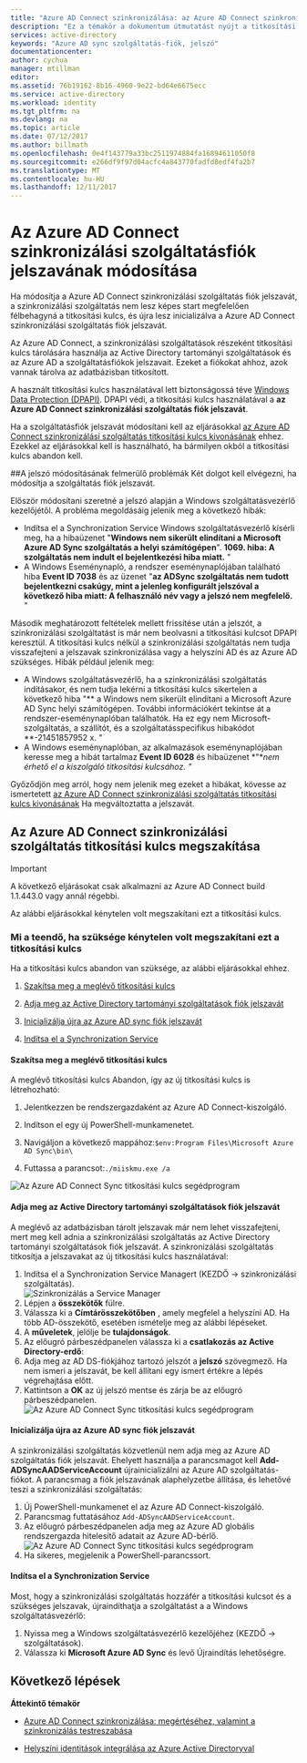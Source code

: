 ```yaml
---
title: "Azure AD Connect szinkronizálása: az Azure AD Connect szinkronizálási szolgáltatás fiók módosítása |} Microsoft Docs"
description: "Ez a témakör a dokumentum útmutatást nyújt a titkosítási kulcsot és abandon azt a jelszó módosítása után."
services: active-directory
keywords: "Azure AD sync szolgáltatás-fiók, jelszó"
documentationcenter: 
author: cychua
manager: mtillman
editor: 
ms.assetid: 76b19162-8b16-4960-9e22-bd64e6675ecc
ms.service: active-directory
ms.workload: identity
ms.tgt_pltfrm: na
ms.devlang: na
ms.topic: article
ms.date: 07/12/2017
ms.author: billmath
ms.openlocfilehash: 0e4f143779a33bc2511974884fa16894611050f8
ms.sourcegitcommit: e266df9f97d04acfc4a843770fadfd8edf4fa2b7
ms.translationtype: MT
ms.contentlocale: hu-HU
ms.lasthandoff: 12/11/2017
---
```

# <a name="changing-the-azure-ad-connect-sync-service-account-password"></a>Az Azure AD Connect szinkronizálási szolgáltatásfiók jelszavának módosítása
Ha módosítja a Azure AD Connect szinkronizálási szolgáltatás fiók jelszavát, a szinkronizálási szolgáltatás nem lesz képes start megfelelően félbehagyná a titkosítási kulcs, és újra lesz inicializálva a Azure AD Connect szinkronizálási szolgáltatás fiók jelszavát. 

Az Azure AD Connect, a szinkronizálási szolgáltatások részeként titkosítási kulcs tárolására használja az Active Directory tartományi szolgáltatások és az Azure AD a szolgáltatásfiókok jelszavait.  Ezeket a fiókokat ahhoz, azok vannak tárolva az adatbázisban titkosított. 

A használt titkosítási kulcs használatával lett biztonságossá téve [Windows Data Protection (DPAPI)](https://msdn.microsoft.com/library/ms995355.aspx). DPAPI védi, a titkosítási kulcs használatával a **az Azure AD Connect szinkronizálási szolgáltatás fiók jelszavát**. 

Ha a szolgáltatásfiók jelszavát módosítani kell az eljárásokkal [az Azure AD Connect szinkronizálási szolgáltatás titkosítási kulcs kivonásának](#abandoning-the-azure-ad-connect-sync-encryption-key) ehhez.  Ezekkel az eljárásokkal kell is használható, ha bármilyen okból a titkosítási kulcs abandon kell.

##<a name="issues-that-arise-from-changing-the-password"></a>A jelszó módosításának felmerülő problémák
Két dolgot kell elvégezni, ha módosítja a szolgáltatás fiók jelszavát.

Először módosítani szeretné a jelszó alapján a Windows szolgáltatásvezérlő kezelőjétől.  A probléma megoldásáig jelenik meg a következő hibák:


- Indítsa el a Synchronization Service Windows szolgáltatásvezérlő kísérli meg, ha a hibaüzenet "**Windows nem sikerült elindítani a Microsoft Azure AD Sync szolgáltatás a helyi számítógépen**". **1069. hiba: A szolgáltatás nem indult el bejelentkezési hiba miatt.** "
- A Windows Eseménynapló, a rendszer eseménynaplójában található hiba **Event ID 7038** és az üzenet "**az ADSync szolgáltatás nem tudott bejelentkezni csakúgy, mint a jelenleg konfigurált jelszóval a következő hiba miatt: A felhasználó név vagy a jelszó nem megfelelő.** "

Második meghatározott feltételek mellett frissítése után a jelszót, a szinkronizálási szolgáltatást is már nem beolvasni a titkosítási kulcsot DPAPI keresztül. A titkosítási kulcs nélkül a szinkronizálási szolgáltatás nem tudja visszafejteni a jelszavak szinkronizálása vagy a helyszíni AD és az Azure AD szükséges.
Hibák például jelenik meg:

- A Windows szolgáltatásvezérlő, ha a szinkronizálási szolgáltatás indításakor, és nem tudja lekérni a titkosítási kulcs sikertelen a következő hiba "** a Windows nem sikerült elindítani a Microsoft Azure AD Sync helyi számítógépen. További információkért tekintse át a rendszer-eseménynaplóban találhatók. Ha ez egy nem Microsoft-szolgáltatás, a szállítót, és a szolgáltatásspecifikus hibakódot **-21451857952 x. "
- A Windows eseménynaplóban, az alkalmazások eseménynaplójában keresse meg a hibát tartalmaz **Event ID 6028** és hibaüzenet *"**nem érhető el a kiszolgáló titkosítási kulcsához.* *"*

Győződjön meg arról, hogy nem jelenik meg ezeket a hibákat, kövesse az ismertetett [az Azure AD Connect szinkronizálási szolgáltatás titkosítási kulcs kivonásának](#abandoning-the-azure-ad-connect-sync-encryption-key) Ha megváltoztatta a jelszavát.
 
## <a name="abandoning-the-azure-ad-connect-sync-encryption-key"></a>Az Azure AD Connect szinkronizálási szolgáltatás titkosítási kulcs megszakítása
>[!IMPORTANT]
>A következő eljárásokat csak alkalmazni az Azure AD Connect build 1.1.443.0 vagy annál régebbi.

Az alábbi eljárásokkal kénytelen volt megszakítani ezt a titkosítási kulcs.

### <a name="what-to-do-if-you-need-to-abandon-the-encryption-key"></a>Mi a teendő, ha szüksége kénytelen volt megszakítani ezt a titkosítási kulcs

Ha a titkosítási kulcs abandon van szüksége, az alábbi eljárásokkal ehhez.

1. [Szakítsa meg a meglévő titkosítási kulcs](#abandon-the-existing-encryption-key)

2. [Adja meg az Active Directory tartományi szolgáltatások fiók jelszavát](#provide-the-password-of-the-ad-ds-account)

3. [Inicializálja újra az Azure AD sync fiók jelszavát](#reinitialize-the-password-of-the-azure-ad-sync-account)

4. [Indítsa el a Synchronization Service](#start-the-synchronization-service)

#### <a name="abandon-the-existing-encryption-key"></a>Szakítsa meg a meglévő titkosítási kulcs
A meglévő titkosítási kulcs Abandon, így az új titkosítási kulcs is létrehozható:

1. Jelentkezzen be rendszergazdaként az Azure AD Connect-kiszolgáló.

2. Indítson el egy új PowerShell-munkamenetet.

3. Navigáljon a következő mappához:`$env:Program Files\Microsoft Azure AD Sync\bin\`

4. Futtassa a parancsot:`./miiskmu.exe /a`

![Az Azure AD Connect Sync titkosítási kulcs segédprogram](media/active-directory-aadconnectsync-encryption-key/key5.png)

#### <a name="provide-the-password-of-the-ad-ds-account"></a>Adja meg az Active Directory tartományi szolgáltatások fiók jelszavát
A meglévő az adatbázisban tárolt jelszavak már nem lehet visszafejteni, mert meg kell adnia a szinkronizálási szolgáltatás az Active Directory tartományi szolgáltatások fiók jelszavát. A szinkronizálási szolgáltatás titkosítja a jelszavakat az új titkosítási kulcs használatával:

1. Indítsa el a Synchronization Service Managert (KEZDŐ → szinkronizálási szolgáltatás).
</br>![Szinkronizálás a Service Manager](./media/active-directory-aadconnectsync-service-manager-ui/startmenu.png)  
2. Lépjen a **összekötők** fülre.
3. Válassza ki a **Címtárösszekötőben** , amely megfelel a helyszíni AD. Ha több AD-összekötő, esetében ismételje meg az alábbi lépéseket.
4. A **műveletek**, jelölje be **tulajdonságok**.
5. Az előugró párbeszédpanelen válassza ki a **csatlakozás az Active Directory-erdő**:
6. Adja meg az AD DS-fiókjához tartozó jelszót a **jelszó** szövegmező. Ha nem ismeri a jelszavát, be kell állítani egy ismert értékre a lépés végrehajtása előtt.
7. Kattintson a **OK** az új jelszó mentse és zárja be az előugró párbeszédpanelen.
![Az Azure AD Connect Sync titkosítási kulcs segédprogram](media/active-directory-aadconnectsync-encryption-key/key6.png)

#### <a name="reinitialize-the-password-of-the-azure-ad-sync-account"></a>Inicializálja újra az Azure AD sync fiók jelszavát
A szinkronizálási szolgáltatás közvetlenül nem adja meg az Azure AD szolgáltatás fiók jelszavát. Ehelyett használja a parancsmagot kell **Add-ADSyncAADServiceAccount** újrainicializálni az Azure AD szolgáltatás-fiókot. A parancsmag a fiók jelszavának alaphelyzetbe állítása, és lehetővé teszi a szinkronizálási szolgáltatás:

1. Új PowerShell-munkamenet el az Azure AD Connect-kiszolgáló.
2. Parancsmag futtatásához `Add-ADSyncAADServiceAccount`.
3. Az előugró párbeszédpanelen adja meg az Azure AD globális rendszergazda hitelesítő adatait az Azure AD-bérlő.
![Az Azure AD Connect Sync titkosítási kulcs segédprogram](media/active-directory-aadconnectsync-encryption-key/key7.png)
4. Ha sikeres, megjelenik a PowerShell-parancssort.

#### <a name="start-the-synchronization-service"></a>Indítsa el a Synchronization Service
Most, hogy a szinkronizálási szolgáltatás hozzáfér a titkosítási kulcsot és a szükséges jelszavak, újraindíthatja a szolgáltatást a a Windows szolgáltatásvezérlő:


1. Nyissa meg a Windows szolgáltatásvezérlő kezelőjéhez (KEZDŐ → szolgáltatások).
2. Válassza ki **Microsoft Azure AD Sync** és levő Újraindítás lehetőségre.

## <a name="next-steps"></a>Következő lépések
**Áttekintő témakör**

* [Azure AD Connect szinkronizálása: megértéséhez, valamint a szinkronizálás testreszabása](active-directory-aadconnectsync-whatis.md)

* [Helyszíni identitások integrálása az Azure Active Directoryval](active-directory-aadconnect.md)
